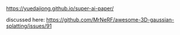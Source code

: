 https://yuedajiong.github.io/super-ai-paper/

discussed here: https://github.com/MrNeRF/awesome-3D-gaussian-splatting/issues/91

